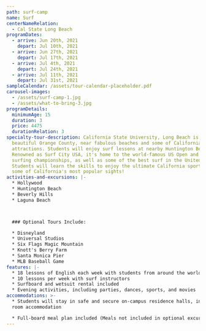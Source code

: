 ```yaml
---
path: surf-camp
name: Surf
centerNameRelation:
  - Cal State Long Beach
programDates:
  - arrive: Jun 20th, 2021
    depart: Jul 10th, 2021
  - arrive: Jun 27th, 2021
    depart: Jul 17th, 2021
  - arrive: Jul 4th, 2021
    depart: Jul 24th, 2021
  - arrive: Jul 11th, 2021
    depart: Jul 31st, 2021
sampleCalendar: /assets/tour-calendar-placeholder.pdf
carousel-images:
  - /assets/surf-camp-1.jpg
  - /assets/what-to-bring-3.jpg
programDetails:
  minimumAge: 15
  duration: 3
  price: 4475
  durationRelation: 3
specialty-tour-description: California State University, Long Beach is set in
  beautiful Orange County, near fabulous beaches and some of California's best
  attractions. Students will enjoy surf lessons at nearby Huntington Beach.
  Renowned as Surf City USA, it's home to the world-famous US Open and other
  surfing championships, as well as some of the best surf in the United States.
  Students will learn the skills to enjoy the ultimate California sport and see
  some of California's most popular sights!
activities-and-excursions: |-
  * Hollywood
  * Huntington Beach
  * Beverly Hills
  * Laguna Beach



  ### Optional Tours Include:

  * Disneyland
  * Universal Studios
  * Six Flags Magic Mountain
  * Knott's Berry Farm
  * Santa Monica Pier
  * MLB Baseball Game
features: |-
  * 18 lessons of English each week with students from around the world
  * 10 lessons per week with surf instructors
  * Surfboard and wetsuit rental included
  * Evening activities, including parties, dances, sports, and movies
accommodations: >-
  * Students will stay in safe and secure on-campus residence halls, in shared
  room accommodation

  * Full-board meal plan included (Meals not included in optional excursions)
---
```

